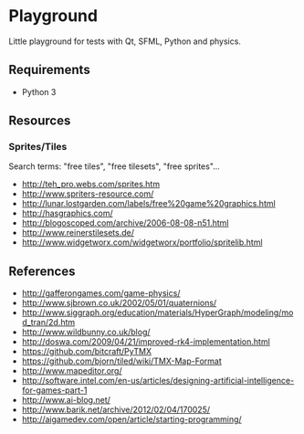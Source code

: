 # Playground

Little playground for tests with Qt, SFML, Python and physics.

## Requirements

- Python 3

## Resources

### Sprites/Tiles

Search terms: "free tiles", "free tilesets", "free sprites"...

- http://teh_pro.webs.com/sprites.htm
- http://www.spriters-resource.com/
- http://lunar.lostgarden.com/labels/free%20game%20graphics.html
- http://hasgraphics.com/
- http://blogoscoped.com/archive/2006-08-08-n51.html
- http://www.reinerstilesets.de/
- http://www.widgetworx.com/widgetworx/portfolio/spritelib.html

## References

- http://gafferongames.com/game-physics/
- http://www.sjbrown.co.uk/2002/05/01/quaternions/
- http://www.siggraph.org/education/materials/HyperGraph/modeling/mod_tran/2d.htm
- http://www.wildbunny.co.uk/blog/
- http://doswa.com/2009/04/21/improved-rk4-implementation.html
- https://github.com/bitcraft/PyTMX
- https://github.com/bjorn/tiled/wiki/TMX-Map-Format
- http://www.mapeditor.org/
- http://software.intel.com/en-us/articles/designing-artificial-intelligence-for-games-part-1
- http://www.ai-blog.net/
- http://www.barik.net/archive/2012/02/04/170025/
- http://aigamedev.com/open/article/starting-programming/